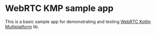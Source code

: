 # WebRTC KMP sample app
This is a basic sample app for demonstrating and testing [WebRTC Kotlin Multiplatform](https://github.com/shepeliev/webrtc-kmp) lib.
